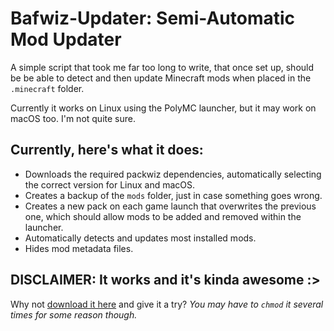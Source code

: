 # Bafwiz-Updater: Semi-Automatic Mod Updater
A simple script that took me far too long to write, that once set up, should be be able to detect and then update Minecraft mods when placed in the `.minecraft` folder.

Currently it works on Linux using the PolyMC launcher, but it may work on macOS too. I'm not quite sure.
## Currently, here's what it does:
* Downloads the required packwiz dependencies, automatically selecting the correct version for Linux and macOS.
* Creates a backup of the `mods` folder, just in case something goes wrong.
* Creates a new pack on each game launch that overwrites the previous one, which should allow mods to be added and removed within the launcher.
* Automatically detects and updates most installed mods.
* Hides mod metadata files.
## DISCLAIMER: It works and it's kinda awesome :>
Why not [download it here](https://raw.githubusercontent.com/Regular-Baf/Bafwiz-Updater/main/bafwiz-updater.sh) and give it a try? *You may have to `chmod` it several times for some reason though.*
